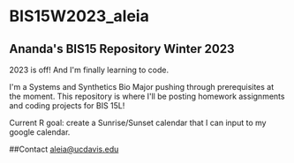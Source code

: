 # BIS15W2023_aleia
## Ananda's BIS15 Repository Winter 2023
2023 is off! And I'm finally learning to code.

I'm a Systems and Synthetics Bio Major pushing through prerequisites at the moment. This repository is where I'll be posting homework assignments and coding projects for BIS 15L! 

Current R goal: create a Sunrise/Sunset calendar that I can input to my google calendar.

##Contact
aleia@ucdavis.edu